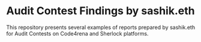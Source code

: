 # Audit Contest Findings by sashik.eth
This repository presents several examples of reports prepared by sashik.eth for Audit Contests on Code4rena and Sherlock platforms.
